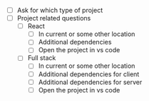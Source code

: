 - [ ] Ask for which type of project
- [ ] Project related questions
    - [ ] React
        - [ ] In current or some other location
        - [ ] Additional dependencies
        - [ ] Open the project in vs code
    - [ ] Full stack
        - [ ] In current or some other location
        - [ ] Additional dependencies for client
        - [ ] Additional dependencies for server
        - [ ] Open the project in vs code